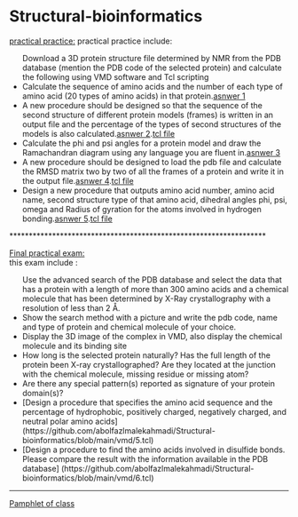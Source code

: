 # Structural-bioinformatics
[practical practice:](https://github.com/abolfazlmalekahmadi/Structural-bioinformatics/tree/main/HW2)
practical practice include:
<br>
<ul>
  Download a 3D protein structure file determined by NMR from the PDB database (mention the PDB code of the selected protein) and calculate the         following using VMD software and Tcl scripting
  <li>Calculate the sequence of amino acids and the number of each type of amino acid (20 types of amino acids) in that protein.<a href="https://github.com/abolfazlmalekahmadi/Structural-bioinformatics/blob/main/HW2/answer1.txt">asnwer 1</a></li>
  <li>A new procedure should be designed so that the sequence of the second structure of different protein models (frames) is written in an output file and the percentage of the types of second structures of the models is also calculated.<a href="https://github.com/abolfazlmalekahmadi/Structural-bioinformatics/blob/main/HW2/answer2.text">asnwer 2</a>.<a href="https://github.com/abolfazlmalekahmadi/Structural-bioinformatics/blob/main/HW2/answer2.tcl">tcl file</a></li>
  <li>Calculate the phi and psi angles for a protein model and draw the Ramachandran diagram using any language you are fluent in.<a href="https://github.com/abolfazlmalekahmadi/Structural-bioinformatics/blob/main/HW2/answer3.txt">asnwer 3</a></li>
  <li>A new procedure should be designed to load the pdb file and calculate the RMSD matrix two by two of all the frames of a protein and write it in the output file.<a href="https://github.com/abolfazlmalekahmadi/Structural-bioinformatics/blob/main/HW2/answer4.txt">asnwer 4</a>.<a href="https://github.com/abolfazlmalekahmadi/Structural-bioinformatics/blob/main/HW2/answer4.tcl">tcl file</a></li>
  <li>Design a new procedure that outputs amino acid number, amino acid name, second structure type of that amino acid, dihedral angles phi, psi, omega and Radius of gyration for the atoms involved in hydrogen bonding.<a href="https://github.com/abolfazlmalekahmadi/Structural-bioinformatics/blob/main/HW2/answer5.txt">asnwer 5</a>.<a href="https://github.com/abolfazlmalekahmadi/Structural-bioinformatics/blob/main/HW2/answer5.tcl">tcl file</a></li>
  

</ul>
******************************************************************

[Final practical exam:](https://github.com/abolfazlmalekahmadi/Structural-bioinformatics/tree/main/vmd)
</br>
this exam include :
</br>
<ul>
  Use the advanced search of the PDB database and select the data that has a protein with a length of more than 300 amino acids and a chemical 
  molecule that has been determined by X-Ray crystallography with a resolution of less than 2 Å.
  <li>Show the search method with a picture and write the pdb code, name and type of protein and chemical molecule of your choice.</li>
  <li>Display the 3D image of the complex in VMD, also display the chemical molecule and its binding site</li>
  <li>How long is the selected protein naturally? Has the full length of the protein been X-ray crystallographed? Are they located at the junction       with the chemical molecule, missing residue or missing atom?</li>
  <li>Are there any special pattern(s) reported as signature of your protein domain(s)?</li>
  <li>[Design a procedure that specifies the amino acid sequence and the percentage of hydrophobic, positively charged, negatively charged, and         neutral polar amino acids](https://github.com/abolfazlmalekahmadi/Structural-bioinformatics/blob/main/vmd/5.tcl)</li>
  <li>[Design a procedure to find the amino acids involved in disulfide bonds. Please compare the result with the information available in the PDB database] (https://github.com/abolfazlmalekahmadi/Structural-bioinformatics/blob/main/vmd/6.tcl)</li>

</ul>

******************************************************************
[Pamphlet of class](https://github.com/abolfazlmalekahmadi/Structural-bioinformatics/blob/main/sructural.pdf)

